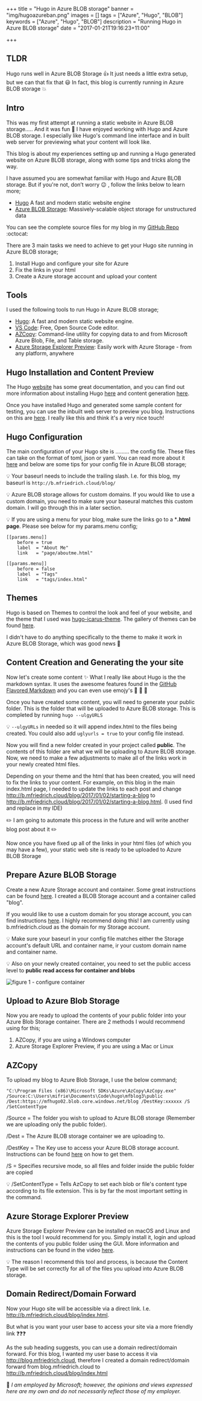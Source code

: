+++
title = "Hugo in Azure BLOB storage"
banner = "img/hugoazureban.png"
images = []
tags = ["Azure", "Hugo", "BLOB"]
keywords = ["Azure", "Hugo", "BLOB"]
description = "Running Hugo in Azure BLOB storage"
date = "2017-01-21T19:16:23+11:00"

+++

TLDR
---
Hugo runs well in Azure BLOB Storage :thumbsup: It just needs a little extra setup, but we can that fix that :smiley: In fact, this blog is currently running in Azure BLOB storage :boom:

Intro
---
This was my first attempt at running a static website in Azure BLOB storage….. And it was fun :tada: I have enjoyed working with Hugo and Azure BLOB storage. I especially like Hugo's command line interface and in built web server for previewing what your content will look like.

This blog is about my experiences setting up and running a Hugo generated website on Azure BLOB storage, along with some tips and tricks along the way.

I have assumed you are somewhat familiar with Hugo and Azure BLOB storage. But if you're not, don’t worry :wink: , follow the links below to learn more;

- [Hugo](http://http://gohugo.io/) A fast and modern static website engine
- [Azure BLOB Storage](https://azure.microsoft.com/en-us/services/storage/blobs/): Massively-scalable object storage for unstructured data

You can see the complete source files for my blog in my [GitHub Repo](https://github.com/fredderf204/mfblog3) :octocat:

There are 3 main tasks we need to achieve to get your Hugo site running in Azure BLOB storage;

1. Install Hugo and configure your site for Azure
2. Fix the links in your html 
3. Create a Azure storage account and upload your content

Tools
---
I used the following tools to run Hugo in Azure BLOB storage;

- [Hugo](http://gohugo.io/): A fast and modern static website engine.
- [VS Code](https://code.visualstudio.com/): Free, Open Source Code editor.
- [AZCopy](https://docs.microsoft.com/en-us/azure/storage/storage-use-azcopy): Command-line utility for copying data to and from Microsoft Azure Blob, File, and Table storage.
- [Azure Storage Explorer Preview](http://storageexplorer.com/): Easily work with Azure Storage - from any platform, anywhere

Hugo Installation and Content Preview
---
The Hugo [website](http://gohugo.io/) has some great documentation, and you can find out more information about installing Hugo [here](http://gohugo.io/overview/installing/) and content generation [here](http://gohugo.io/overview/quickstart/).

Once you have installed Hugo and generated some sample content for testing, you can use the inbuilt web server to preview you blog. Instructions on this are [here](http://gohugo.io/overview/quickstart/). I really like this and think it's a very nice touch!

Hugo Configuration
---
The main configuration of your Hugo site is ……… the config file. These files can take on the format of toml, json or yaml. You can read more about it [here](http://gohugo.io/overview/configuration/) and below are some tips for your config file in Azure BLOB storage;

:bulb: Your baseurl needs to include the trailing slash. I.e. for this blog, my baseurl is `http://b.mfriedrich.cloud/blog/`

:bulb: Azure BLOB storage allows for custom domains. If you would like to use a custom domain, you need to make sure your baseural matches this custom domain. I will go through this in a later section.

:bulb: If you are using a menu for your blog, make sure the links go to a ***.html page**. Please see below for my params.menu config;

```
[[params.menu]]
    before = true
    label  = "About Me"
    link   = "page/aboutme.html"

[[params.menu]]
    before = false
    label  = "Tags"
    link   = "tags/index.html"
```

Themes
---
Hugo is based on Themes to control the look and feel of your website, and the theme that I used was [hugo-icarus-theme](https://github.com/digitalcraftsman/hugo-icarus-theme). The gallery of themes can be found [here](http://themes.gohugo.io/).

I didn't have to do anything specifically to the theme to make it work in Azure BLOB Storage, which was good news :raised_hands:

Content Creation and Generating the your site
---
Now let's create some content :sparkles: What I really like about Hugo is the the markdown syntax. It uses the awesome features found in the [GitHub Flavored Markdown](https://help.github.com/articles/basic-writing-and-formatting-syntax/) and you can even use emojy's :cake: :cookie: :icecream:

Once you have created some content, you will need to generate your public folder. This is the folder that will be uploaded to Azure BLOB storage. This is completed by running `hugo --ulgyURLS`

:bulb: `--ulgyURLs` in needed so it will append index.html to the files being created. You could also add `uglyurls = true` to your config file instead.

Now you will find a new folder created in your project called **public**. The contents of this folder are what we will be uploading to Azure BLOB storage. Now,  we need to make a few adjustments to make all of the links work in your newly created html files.

Depending on your theme and the html that has been created, you will need to fix the links to your content. For example, on this blog in the main index.html page, I needed to update the links to each post and change http://b.mfriedrich.cloud/blog/2017/01/02/starting-a-blog to http://b.mfriedrich.cloud/blog/2017/01/02/starting-a-blog.html. (I used find and replace in my IDE)

:pencil2: I am going to automate this process in the future and will write another blog post about it :pencil2:

Now once you have fixed up all of the links in your html files (of which you may have a few), your static web site is ready to be uploaded to Azure BLOB Storage

Prepare Azure BLOB Storage
---
Create a new Azure Storage account and container. Some great instructions can be found [here](https://docs.microsoft.com/en-us/azure/storage/storage-create-storage-account#create-a-storage-account). I created a BLOB Storage account and a container called "blog".

If you would like to use a custom domain for you storage account, you can find instructions [here](https://docs.microsoft.com/en-us/azure/storage/storage-custom-domain-name). I highly recommend doing this! I am currently using b.mfriedrich.cloud as the domain for my Storage account.

:bulb: Make sure your baseurl in your config file matches either the Storage account's default URL and container name, ir your custom domain name and container name.

:bulb: Also on your newly created container, you need to set the public access level to **public read access for container and blobs**

![figure 1 - configure container](http://cdn.mfriedrich.cloud/img/hugoazure1.PNG)

Upload to Azure Blob Storage
---

Now you are ready to upload the contents of your public folder into your Azure Blob Storage container. There are 2 methods I would recommend using for this;

1. AZCopy, if you are using a Windows computer
2. Azure Storage Explorer Preview, if you are using a Mac or Linux

AZCopy
---

To upload my blog to Azure Blob Storage, I use the below command;

```
"C:\Program Files (x86)\Microsoft SDKs\Azure\AzCopy\AzCopy.exe" /Source:C:\Users\mifrie\Documents\Code\hugo\mfblog3\public /Dest:https://mfhugo02.blob.core.windows.net/blog /DestKey:xxxxxx /S /SetContentType
```
/Source = The folder you wish to upload to Azure BLOB storage (Remember we are uploading only the public folder).

/Dest = The Azure BLOB storage container we are uploading to.

/DestKey = The Key use to access your Azure BLOB storage account. Instructions can be found [here](https://docs.microsoft.com/en-us/azure/storage/storage-create-storage-account#manage-your-storage-account) on how to get them.

/S = Specifies recursive mode, so all files and folder inside the public folder are copied

:bulb: /SetContentType = Tells AzCopy to set each blob or file's content type according to its file extension. This is by far the most important setting in the command.

Azure Storage Explorer Preview
---

Azure Storage Explorer Preview can be installed on macOS and Linux and this is the tool I would recommend for you. Simply install it, login and upload the contents of you public folder using the GUI. More information and instructions can be found in the video [here](http://storageexplorer.com/).

:bulb: The reason I recommend this tool and process, is because the Content Type will be set correctly for all of the files you upload into Azure BLOB storage.

Domain Redirect/Domain Forward
---
Now your Hugo site will be accessible via a direct link. I.e. http://b.mfriedrich.cloud/blog/index.html.

But what is you want your user base to access your site via a more friendly link :question::question::question:

As the sub heading suggests, you can use a domain redirect/domain forward. For this blog, I wanted my user base to access it via http://blog.mfriedrich.cloud, therefore I created a domain redirect/domain forward from blog.mfriedrich.cloud to http://b.mfriedrich.cloud/blog/index.html

:speech_balloon: *I am employed by Microsoft; however, the opinions and views expressed here are my own and do not necessarily reflect those of my employer.*
